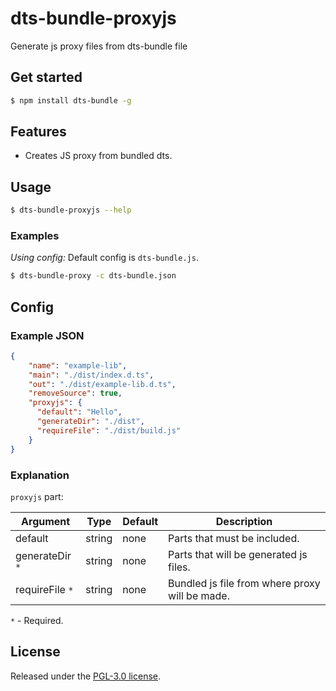 # dts-bundle-proxyjs
Generate js proxy files from dts-bundle file

## Get started
```sh
$ npm install dts-bundle -g
```
## Features
- Creates JS proxy from bundled dts.

## Usage
```sh
$ dts-bundle-proxyjs --help
```

### Examples
_Using config:_
Default config is `dts-bundle.js`.
```sh
$ dts-bundle-proxy -c dts-bundle.json
```

## Config

### Example JSON
```json
{
    "name": "example-lib",
    "main": "./dist/index.d.ts",
    "out": "./dist/example-lib.d.ts",
    "removeSource": true,
    "proxyjs": {
      "default": "Hello",
      "generateDir": "./dist",
      "requireFile": "./dist/build.js"
    }
}
```

### Explanation
`proxyjs` part:

| Argument        | Type   | Default | Description                                    |
|-----------------|--------|---------|------------------------------------------------|
| default         | string | none    | Parts that must be included.                   |
| generateDir `*` | string | none    | Parts that will be generated js files.         |
| requireFile `*` | string | none    | Bundled js file from where proxy will be made. |

`*` - Required.

## License
Released under the [PGL-3.0 license](LICENSE).